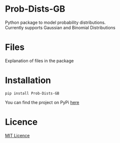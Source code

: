 # Prob-Dists-GB

Python package to model probability distributions.<br>
Currently supports Gaussian and Binomial Distributions

# Files

Explanation of files in the package

# Installation

```
pip install Prob-Dists-GB
```
You can find the project on PyPi [here](https://pypi.org/project/Prob-Dists-GB/)

# Licence

[MIT Licence](LICENCE.txt)
